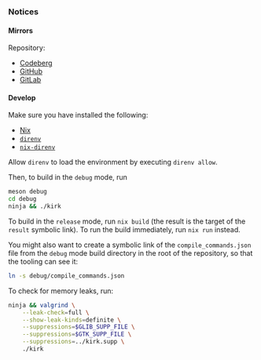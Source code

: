 ### Notices

#### Mirrors

Repository:
- [Codeberg](https://codeberg.org/paveloom-a/Kirk)
- [GitHub](https://github.com/paveloom-a/Kirk)
- [GitLab](https://gitlab.com/paveloom-g/apps/Kirk)

#### Develop

Make sure you have installed the following:

- [Nix](https://nixos.org)
- [`direnv`](https://github.com/direnv/direnv)
- [`nix-direnv`](https://github.com/nix-community/nix-direnv)

Allow `direnv` to load the environment by executing `direnv allow`.

Then, to build in the `debug` mode, run

```bash
meson debug
cd debug
ninja && ./kirk
```

To build in the `release` mode, run `nix build` (the result is the target of the `result` symbolic link). To run the build immediately, run `nix run` instead.

You might also want to create a symbolic link of the `compile_commands.json` file from the `debug` mode build directory in the root of the repository, so that the tooling can see it:

```bash
ln -s debug/compile_commands.json
```

To check for memory leaks, run:

```bash
ninja && valgrind \
    --leak-check=full \
    --show-leak-kinds=definite \
    --suppressions=$GLIB_SUPP_FILE \
    --suppressions=$GTK_SUPP_FILE \
    --suppressions=../kirk.supp \
    ./kirk
```
